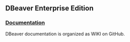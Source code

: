 ## DBeaver Enterprise Edition

### [Documentation](https://github.com/rider-soft/dbeaver-docs/wiki)

DBeaver documentation is organized as WIKI on GitHub.

